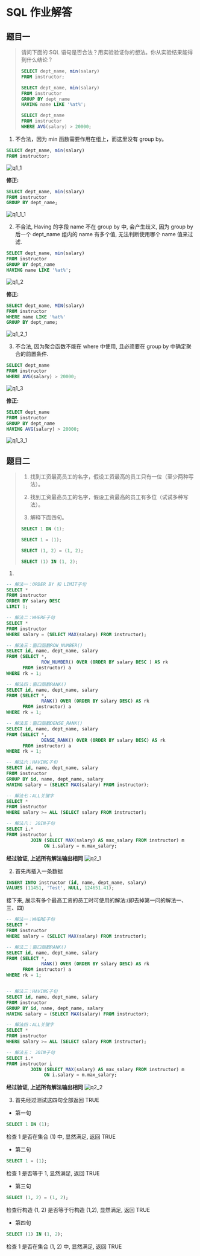 # SQL 作业解答

## 题目一

> 请问下面的 SQL 语句是否合法？用实验验证你的想法。你从实验结果能得到什么结论？
>
> ```sql
> SELECT dept_name, min(salary)
> FROM instructor;
>
> SELECT dept_name, min(salary)
> FROM instructor
> GROUP BY dept_name
> HAVING name LIKE '%at%';
>
> SELECT dept_name
> FROM instructor
> WHERE AVG(salary) > 20000;
> ```

1. 不合法，因为 min 函数需要作用在组上，而这里没有 group by。

```sql
SELECT dept_name, min(salary)
FROM instructor;
```

![q1_1](others/q1_1.png)

**修正:**

```sql
SELECT dept_name, min(salary)
FROM instructor
GROUP BY dept_name;
```

![q1_1_1](others/q1_1_1.png)

2. 不合法, Having 的字段 name 不在 group by 中, 会产生歧义, 因为 group by 后一个 dept_name 组内的 name 有多个值, 无法判断使用哪个 name 值来过滤.

```sql
SELECT dept_name, min(salary)
FROM instructor
GROUP BY dept_name
HAVING name LIKE '%at%';
```

![q1_2](others/q1_2.png)

**修正:**

```sql
SELECT dept_name, MIN(salary)
FROM instructor
WHERE name LIKE '%at%'
GROUP BY dept_name;
```

![q1_2_1](others/q1_2_1.png)

3. 不合法, 因为聚合函数不能在 where 中使用, 且必须要在 group by 中确定聚合的前置条件.

```sql
SELECT dept_name
FROM instructor
WHERE AVG(salary) > 20000;
```

![q1_3](others/q1_3.png)

**修正:**

```sql
SELECT dept_name
FROM instructor
GROUP BY dept_name
HAVING AVG(salary) > 20000;
```

![q1_3_1](others/q1_3_1.png)

## 题目二

> 1.  找到工资最高员工的名字，假设工资最高的员工只有一位（至少两种写法）。
>
> 2.  找到工资最高员工的名字，假设工资最高的员工有多位（试试多种写法）。
>
> 3.  解释下面四句。
>
> ```sql
> SELECT 1 IN (1);
>
> SELECT 1 = (1);
>
> SELECT (1, 2) = (1, 2);
>
> SELECT (1) IN (1, 2);
> ```

1.

```sql
-- 解法一：ORDER BY 和 LIMIT子句
SELECT *
FROM instructor
ORDER BY salary DESC
LIMIT 1;

-- 解法二：WHERE子句
SELECT *
FROM instructor
WHERE salary = (SELECT MAX(salary) FROM instructor);

-- 解法三：窗口函数ROW_NUMBER()
SELECT id, name, dept_name, salary
FROM (SELECT *,
             ROW_NUMBER() OVER (ORDER BY salary DESC ) AS rk
      FROM instructor) a
WHERE rk = 1;

-- 解法四：窗口函数RANK()
SELECT id, name, dept_name, salary
FROM (SELECT *,
             RANK() OVER (ORDER BY salary DESC) AS rk
      FROM instructor) a
WHERE rk = 1;

-- 解法五：窗口函数DENSE_RANK()
SELECT id, name, dept_name, salary
FROM (SELECT *,
             DENSE_RANK() OVER (ORDER BY salary DESC) AS rk
      FROM instructor) a
WHERE rk = 1;

-- 解法六：HAVING子句
SELECT id, name, dept_name, salary
FROM instructor
GROUP BY id, name, dept_name, salary
HAVING salary = (SELECT MAX(salary) FROM instructor);

-- 解法七：ALL关键字
SELECT *
FROM instructor
WHERE salary >= ALL (SELECT salary FROM instructor);

-- 解法八： JOIN子句
SELECT i.*
FROM instructor i
         JOIN (SELECT MAX(salary) AS max_salary FROM instructor) m
              ON i.salary = m.max_salary;

```

**经过验证, 上述所有解法输出相同**
![q2_1](others/q2_1.png)

2. 首先再插入一条数据

```sql
INSERT INTO instructor (id, name, dept_name, salary)
VALUES (11451, 'Test', NULL, 124651.41);
```

接下来, 展示有多个最高工资的员工时可使用的解法:(即去掉第一问的解法一、三、四)

```sql
-- 解法一：WHERE子句
SELECT *
FROM instructor
WHERE salary = (SELECT MAX(salary) FROM instructor);

-- 解法二：窗口函数RANK()
SELECT id, name, dept_name, salary
FROM (SELECT *,
             RANK() OVER (ORDER BY salary DESC) AS rk
      FROM instructor) a
WHERE rk = 1;


-- 解法三：HAVING子句
SELECT id, name, dept_name, salary
FROM instructor
GROUP BY id, name, dept_name, salary
HAVING salary = (SELECT MAX(salary) FROM instructor);

-- 解法四：ALL关键字
SELECT *
FROM instructor
WHERE salary >= ALL (SELECT salary FROM instructor);

-- 解法五： JOIN子句
SELECT i.*
FROM instructor i
         JOIN (SELECT MAX(salary) AS max_salary FROM instructor) m
              ON i.salary = m.max_salary;

```

**经过验证, 上述所有解法输出相同**
![q2_2](others/q2_2.png)

3. 首先经过测试这四句全部返回 TRUE
- 第一句
```sql
SELECT 1 IN (1);
```
检查 1 是否在集合 (1) 中, 显然满足, 返回 TRUE


- 第二句
```sql
SELECT 1 = (1);
```
检查 1 是否等于 1, 显然满足, 返回 TRUE

- 第三句
```sql
SELECT (1, 2) = (1, 2);
```
检查行构造 (1, 2) 是否等于行构造 (1,2), 显然满足, 返回 TRUE

- 第四句
```sql
SELECT (1) IN (1, 2);
```
检查 1 是否在集合 (1, 2) 中, 显然满足, 返回 TRUE